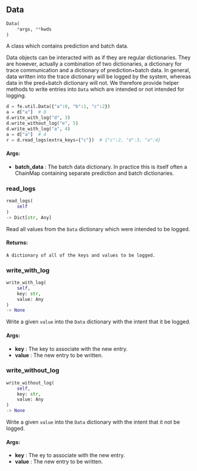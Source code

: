 ## Data
```python
Data(
	*args, **kwds
)
```
A class which contains prediction and batch data.

Data objects can be interacted with as if they are regular dictionaries. They are however, actually a combination of
two dictionaries, a dictionary for trace communication and a dictionary of prediction+batch data. In general, data
written into the trace dictionary will be logged by the system, whereas data in the pred+batch dictionary will not.
We therefore provide helper methods to write entries into `Data` which are intended or not intended for logging.

```python
d = fe.util.Data({"a":0, "b":1, "c":2})
a = d["a"]  # 0
d.write_with_log("d", 3)
d.write_without_log("e", 5)
d.write_with_log("a", 4)
a = d["a"]  # 4
r = d.read_logs(extra_keys={"c"})  # {"c":2, "d":3, "a":4}
```


#### Args:

* **batch_data** :  The batch data dictionary. In practice this is itself often a ChainMap containing separate        prediction and batch dictionaries.

### read_logs
```python
read_logs(
	self
)
-> Dict[str, Any]
```
Read all values from the `Data` dictionary which were intended to be logged.


#### Returns:
    A dictionary of all of the keys and values to be logged.

### write_with_log
```python
write_with_log(
	self,
	key: str,
	value: Any
)
-> None
```
Write a given `value` into the `Data` dictionary with the intent that it be logged.


#### Args:

* **key** :  The key to associate with the new entry.
* **value** :  The new entry to be written.

### write_without_log
```python
write_without_log(
	self,
	key: str,
	value: Any
)
-> None
```
Write a given `value` into the `Data` dictionary with the intent that it not be logged.


#### Args:

* **key** :  The ey to associate with the new entry.
* **value** :  The new entry to be written.